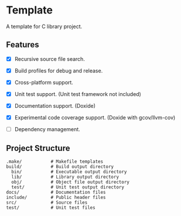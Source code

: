 # Template

A template for C library project.

## Features

- [x] Recursive source file search.
- [x] Build profiles for debug and release.
- [x] Cross-platform support.
- [x] Unit test support. (Unit test framework not included)
- [x] Documentation support. (Doxide)
- [x] Experimental code coverage support. (Doxide with gcov/llvm-cov)
- [ ] Dependency management.


## Project Structure

```
.make/           # Makefile templates
build/           # Build output directory
  bin/           # Executable output directory
  lib/           # Library output directory
  obj/           # Object file output directory
  test/          # Unit test output directory
docs/            # Documentation files
include/         # Public header files
src/             # Source files
test/            # Unit test files
```

